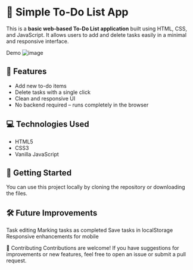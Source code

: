 # 📝 Simple To-Do List App

This is a **basic web-based To-Do List application** built using HTML, CSS, and JavaScript. It allows users to add and delete tasks easily in a minimal and responsive interface.

Demo 
![image](https://github.com/user-attachments/assets/e5f8adcd-c1bd-42dc-b115-5fafc376cd72)


## 📌 Features
- Add new to-do items
- Delete tasks with a single click
- Clean and responsive UI
- No backend required – runs completely in the browser


## 💻 Technologies Used
- HTML5
- CSS3
- Vanilla JavaScript


## 🚀 Getting Started
You can use this project locally by cloning the repository or downloading the files.


## 🛠 Future Improvements
Task editing
Marking tasks as completed
Save tasks in localStorage
Responsive enhancements for mobile


🤝 Contributing
Contributions are welcome! If you have suggestions for improvements or new features, feel free to open an issue or submit a pull request.
